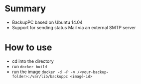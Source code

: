 # Summary
* BackupPC based on Ubuntu 14.04
* Support for sending status Mail via an external SMTP server

# How to use
* cd into  the directory
* run ```docker build```
* run the image ```docker -d -P -v /<your-backup-folder>:/var/lib/backuppc <image-id>```